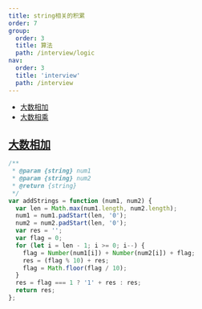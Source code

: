 ```yaml
---
title: string相关的积累
order: 7
group:
  order: 3
  title: 算法
  path: /interview/logic
nav:
  order: 3
  title: 'interview'
  path: /interview
---
```


- [大数相加](https://leetcode.cn/problems/add-strings/submissions/)
- [大数相乘](https://leetcode.cn/problems/multiply-strings/)

## [大数相加](https://leetcode.cn/problems/add-strings/submissions/)

```js
/**
 * @param {string} num1
 * @param {string} num2
 * @return {string}
 */
var addStrings = function (num1, num2) {
  var len = Math.max(num1.length, num2.length);
  num1 = num1.padStart(len, '0');
  num2 = num2.padStart(len, '0');
  var res = '';
  var flag = 0;
  for (let i = len - 1; i >= 0; i--) {
    flag = Number(num1[i]) + Number(num2[i]) + flag;
    res = (flag % 10) + res;
    flag = Math.floor(flag / 10);
  }
  res = flag === 1 ? '1' + res : res;
  return res;
};
```
